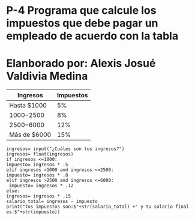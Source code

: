 # P-4 Programa que calcule los impuestos que debe pagar un empleado de acuerdo con la tabla
# Elanborado por: Alexis Josué Valdivia Medina
| Ingresos  | Impuestos |  
| ------------- | ------------- | 
| Hasta $1000 | 5% |
| $1000-$2500 | 8% |
| $2500-$6000 | 12% |
| Más de $6000 | 15% |

    ingresos= input("¿Cuáles son tus ingresos?")
    ingresos= float(ingresos)
    if ingresos <=1000:
    impuesto= ingresos * .5 
    elif ingresos >1000 and ingresos <=2500:
    impuesto= ingresos * .8
    elif ingresos >2500 and ingresos <=6000:
     impuesto= ingresos * .12
    else:
    ingresos= ingresos * .15
    salario_total= ingresos - impuesto
    print("Tus impuestos son:$"+str(salario_total) +" y tu salario final es:$"+str(impuesto))
